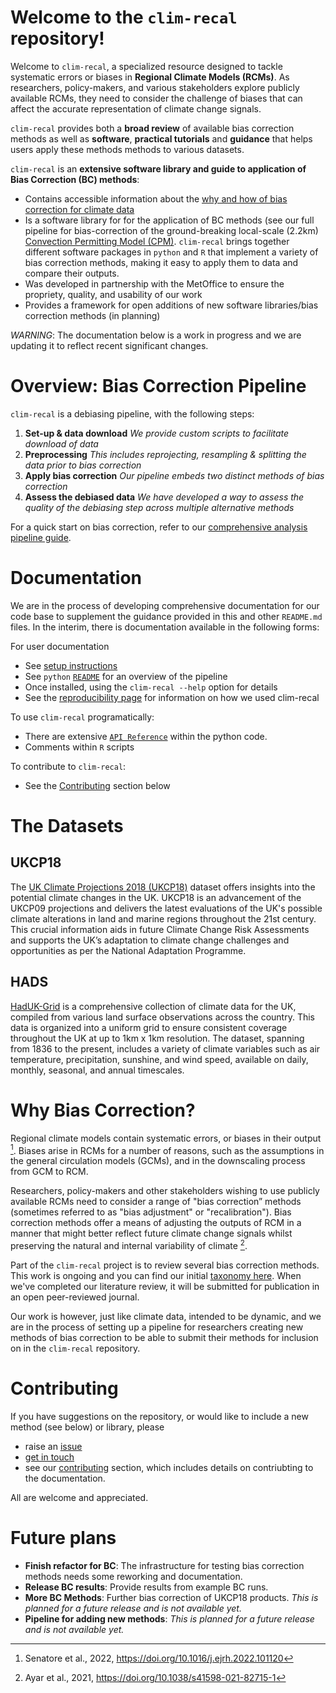 # Welcome to the `clim-recal` repository!

Welcome to `clim-recal`, a specialized resource designed to tackle systematic errors or biases in **Regional Climate Models (RCMs)**. As researchers, policy-makers, and various stakeholders explore publicly available RCMs, they need to consider the challenge of biases that can affect the accurate representation of climate change signals.

`clim-recal` provides both a **broad review** of available bias correction methods as well as **software**, **practical tutorials** and **guidance** that helps users apply these methods methods to various datasets.

`clim-recal` is an **extensive software library and guide to application of Bias Correction (BC) methods**:

- Contains accessible information about the [why and how of bias correction for climate data](#why-bias-correction)
- Is a software library for for the application of BC methods (see our full pipeline for bias-correction of the ground-breaking local-scale (2.2km) [Convection Permitting Model (CPM)](https://www.metoffice.gov.uk/pub/data/weather/uk/ukcp18/science-reports/UKCP-Convection-permitting-model-projections-report.pdf). `clim-recal` brings together different software packages in `python` and `R` that implement a variety of bias correction methods, making it easy to apply them to data and compare their outputs.
- Was developed in partnership with the MetOffice to ensure the propriety, quality, and usability of our work
- Provides a framework for open additions of new software libraries/bias correction methods (in planning)

*WARNING*: The documentation below is a work in progress and we are updating it to reflect recent significant changes.
<!-- In the meantime, see [Exported Datasets](/docs/datasets.qmd) page for updates on datasets released for three UK cities.-->

<!-- # Data results and documentation updates -->


<!-- ## Table of Contents -->
<!---->
<!-- 1. [Overview: Bias Correction Pipeline](#overview-bias-correction-pipeline) -->
<!-- 1. [Documentation](#documentation) -->
<!-- 1. [The Datasets](#the-datasets) -->
<!-- 1. [Why Bias Correction?](#why-bias-correction) -->
<!-- 1. [Contributing](#contributing) -->
<!-- 1. [Future Plans](#future-plans) -->
<!-- 1. [License](/LICENSE) -->

# Overview: Bias Correction Pipeline

`clim-recal` is a debiasing pipeline,  with the following steps:

1. **Set-up & data download**
    *We provide custom scripts to facilitate download of data*
2. **Preprocessing**
    *This includes reprojecting, resampling & splitting the data prior to bias correction*
3. **Apply bias correction**
    *Our pipeline embeds two distinct methods of bias correction*
4. **Assess the debiased data**
    *We have developed a way to assess the quality of the debiasing step across multiple alternative methods*

For a quick start on bias correction, refer to our [comprehensive analysis pipeline guide](https://github.com/alan-turing-institute/clim-recal/blob/documentation/docs/pipeline_guidance.md).

# Documentation

We are in the process of developing comprehensive documentation for our code base to supplement the guidance provided in this and other `README.md` files. In the interim, there is documentation available in the following forms:

For user documentation

- See [setup instructions](setup-instructions)
- See `python` [`README`](python/README) for an overview of the pipeline
- Once installed, using the `clim-recal --help` option for details
- See the [reproducibility page](docs/reproducibility) for information on how we used clim-recal

To use `clim-recal` programatically:

- There are extensive [`API Reference`](docs/reference/) within the python code.
- Comments within `R` scripts

To contribute to `clim-recal`:

- See the [Contributing](docs/contributing) section below

<!---->
<!---->
<!-- - The `clim-recal` `python` package in the `python/folder` -->
<!-- - Prior scripts  -->
<!---->
<!-- For many of our `python` command line scripts, you can use the `--help` flag to access a summary of the available options and usage information: -->
<!---->
<!-- ```sh -->
<!-- $ python resampling_hads.py --help -->
<!---->
<!-- usage: resampling_hads.py [-h] --input INPUT [--output OUTPUT] [--grid_data GRID_DATA] -->
<!---->
<!-- options: -->
<!-- -h, --help            show this help message and exit -->
<!-- --input INPUT         Path where the .nc files to resample is located -->
<!-- --output OUTPUT       Path to save the resampled data data -->
<!-- --grid_data GRID_DATA Path where the .nc file with the grid to resample is located -->
<!-- ``` -->
<!---->
<!-- This will display all available options for the script, including their purposes. -->


# The Datasets

## UKCP18
The [UK Climate Projections 2018 (UKCP18)](https://www.metoffice.gov.uk/research/approach/collaboration/ukcp) dataset offers insights into the potential climate changes in the UK. UKCP18 is an advancement of the UKCP09 projections and delivers the latest evaluations of the UK's possible climate alterations in land and marine regions throughout the 21st century. This crucial information aids in future Climate Change Risk Assessments and supports the UK’s adaptation to climate change challenges and opportunities as per the National Adaptation Programme.

## HADS
[HadUK-Grid](https://www.metoffice.gov.uk/research/climate/maps-and-data/data/haduk-grid/haduk-grid) is a comprehensive collection of climate data for the UK, compiled from various land surface observations across the country. This data is organized into a uniform grid to ensure consistent coverage throughout the UK at up to 1km x 1km resolution. The dataset, spanning from 1836 to the present, includes a variety of climate variables such as air temperature, precipitation, sunshine, and wind speed, available on daily, monthly, seasonal, and annual timescales.

<!---->
<!-- ### Geographical Dataset -->
<!-- The geographical dataset can be used for visualising climate data. It mainly includes administrative boundaries published by the Office for National Statistics (ONS). The dataset is sharable under the [Open Government Licence v.3.0](https://www.nationalarchives.gov.uk/doc/open-government-licence/version/3/) and is available for download via this [link](https://services1.arcgis.com/ESMARspQHYMw9BZ9/arcgis/rest/services/NUTS_Level_1_January_2018_FCB_in_the_United_Kingdom_2022/FeatureServer/replicafilescache/NUTS_Level_1_January_2018_FCB_in_the_United_Kingdom_2022_7279368953270783580.zip). We include a copy in the `data/Geofiles` folder for convenience. In addition, the clips for three cities' boundaries from the same dataset are copied to `three.cities` subfolder. -->

# Why Bias Correction?

Regional climate models contain systematic errors, or biases in their output [^1]. Biases arise in RCMs for a number of reasons, such as the assumptions in the general circulation models (GCMs), and in the downscaling process from GCM to RCM.

Researchers, policy-makers and other stakeholders wishing to use publicly available RCMs need to consider a range of "bias correction” methods (sometimes referred to as "bias adjustment" or "recalibration"). Bias correction methods offer a means of adjusting the outputs of RCM in a manner that might better reflect future climate change signals whilst preserving the natural and internal variability of climate [^2].

Part of the `clim-recal` project is to review several bias correction methods. This work is ongoing and you can find our initial [taxonomy here](https://docs.google.com/spreadsheets/d/18LIc8omSMTzOWM60aFNv1EZUl1qQN_DG8HFy1_0NdWk/edit?usp=sharing). When we've completed our literature review, it will be submitted for publication in an open peer-reviewed journal.

Our work is however, just like climate data, intended to be dynamic, and we are in the process of setting up a pipeline for researchers creating new methods of bias correction to be able to submit their methods for inclusion on in the `clim-recal` repository.

[^1]: Senatore et al., 2022, <https://doi.org/10.1016/j.ejrh.2022.101120>
[^2]: Ayar et al., 2021, <https://doi.org/10.1038/s41598-021-82715-1>


# Contributing

If you have suggestions on the repository, or would like to include a new method (see below) or library, please
- raise an [issue](https://github.com/alan-turing-institute/clim-recal/issues)
- [get in touch](mailto:clim-recal@turing.ac.uk)
- see our [contributing](docs/contributing) section, which includes details on contriubting to the documentation.

All are welcome and appreciated.

<!-- ### Adding to the conda environment file -->
<!---->
<!-- To use `R` in `anaconda` you may need to specify the `conda-forge` channel: -->
<!---->
<!-- ```sh -->
<!-- $ conda config --env --add channels conda-forge -->
<!-- ``` -->
<!---->
<!-- Some libraries may be only available through `pip`, for example, these may -->
<!-- require the generation / update of a `requirements.txt`: -->
<!---->
<!-- ```sh -->
<!-- $ pip freeze > requirements.txt -->
<!-- ``` -->
<!---->
<!-- and installing with: -->
<!---->
<!-- ```sh -->
<!-- $ pip install -r requirements.txt -->
<!-- ``` -->

# Future plans
- **Finish refactor for BC**: The infrastructure for testing bias correction methods needs some reworking and documentation.
- **Release BC results**: Provide results from example BC runs.
- **More BC Methods**: Further bias correction of UKCP18 products. *This is planned for a future release and is not available yet.*
- **Pipeline for adding new methods**: *This is planned for a future release and is not available yet.*
